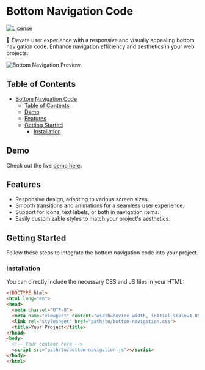 # Bottom Navigation Code

[![License](https://img.shields.io/badge/license-MIT-blue.svg)](https://opensource.org/licenses/MIT)

🔳 Elevate user experience with a responsive and visually appealing bottom navigation code. Enhance navigation efficiency and aesthetics in your web projects.

![Bottom Navigation Preview](./preview.png)

## Table of Contents

- [Bottom Navigation Code](#bottom-navigation-code)
  - [Table of Contents](#table-of-contents)
  - [Demo](#demo)
  - [Features](#features)
  - [Getting Started](#getting-started)
    - [Installation](#installation)

## Demo

Check out the live [demo here](https://your-demo-link.com).

## Features

- Responsive design, adapting to various screen sizes.
- Smooth transitions and animations for a seamless user experience.
- Support for icons, text labels, or both in navigation items.
- Easily customizable styles to match your project's aesthetics.

## Getting Started

Follow these steps to integrate the bottom navigation code into your project.

### Installation

You can directly include the necessary CSS and JS files in your HTML:

```html
<!DOCTYPE html>
<html lang="en">
<head>
  <meta charset="UTF-8">
  <meta name="viewport" content="width=device-width, initial-scale=1.0">
  <link rel="stylesheet" href="path/to/bottom-navigation.css">
  <title>Your Project</title>
</head>
<body>
  <!-- Your content here -->
  <script src="path/to/bottom-navigation.js"></script>
</body>
</html>
